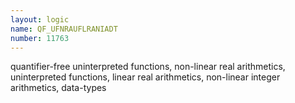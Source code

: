 ```yaml
---
layout: logic
name: QF_UFNRAUFLRANIADT
number: 11763
---
```

quantifier-free uninterpreted functions, non-linear real arithmetics, uninterpreted functions, linear real arithmetics, non-linear integer arithmetics, data-types